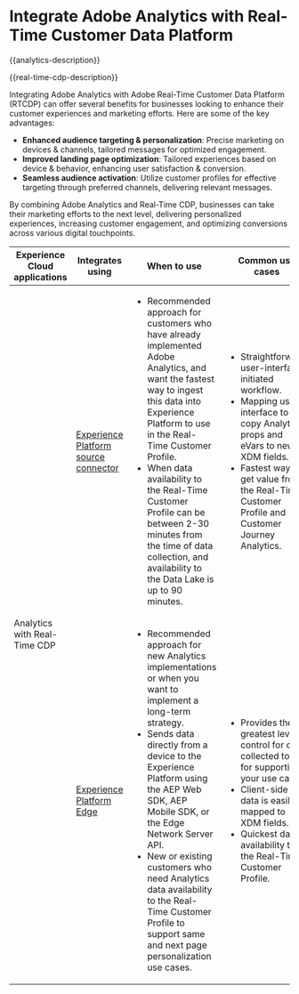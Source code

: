 ---
---

# Integrate Adobe Analytics with Real-Time Customer Data Platform 

{{analytics-description}}

{{real-time-cdp-description}}

Integrating Adobe Analytics with Adobe Real-Time Customer Data Platform (RTCDP) can offer several benefits for businesses looking to enhance their customer experiences and marketing efforts. Here are some of the key advantages:

+ **Enhanced audience targeting & personalization**: Precise marketing on devices & channels, tailored messages for optimized engagement.
+ **Improved landing page optimization**: Tailored experiences based on device & behavior, enhancing user satisfaction & conversion.
+ **Seamless audience activation**: Utilize customer profiles for effective targeting through preferred channels, delivering relevant messages.

By combining Adobe Analytics and Real-Time CDP, businesses can take their marketing efforts to the next level, delivering personalized experiences, increasing customer engagement, and optimizing conversions across various digital touchpoints.

<table>
    <thead>
        <tr>
            <th>Experience Cloud applications</th>
            <th>Integrates using</th>
            <th>When to use</th>
            <th>Common use cases</th>
        </tr>
    </thead>
    <tr>
        <td rowspan="2">Analytics with Real-Time CDP</td>
        <td><a href="../../integrations/tutorials/analytics-rtcdp/experience-platform-source-connector.md" target="_blank" rel="noreferrer">Experience Platform source connector</a></td>
        <td>
            <ul>
                <li>Recommended approach for customers who have already implemented Adobe Analytics, and want the fastest way to ingest this data into Experience Platform to use in the Real-Time Customer Profile.</li>
                <li>When data availability to the Real-Time Customer Profile can be between 2-30 minutes from the time of data collection, and availability to the Data Lake is up to 90 minutes.</li>
            </ul>
        </td>
        <td>
            <ul>
                <li>Straightforward, user-interface initiated workflow.</li>
                <li>Mapping user-interface to copy Analytics props and eVars to new XDM fields.</li>
                <li>Fastest way to get value from the Real-Time Customer Profile and Customer Journey Analytics.</li>
            </ul>
        </td>
    </tr>
    <tr>
       <td><a href="../../integrations/tutorials/analytics-rtcdp/experience-platform-edge.md" target="_blank" rel="noreferrer">Experience Platform Edge</a></td>
        <td>
            <ul>
                <li>Recommended approach for new Analytics implementations or when you want to implement a long-term strategy.</li>
                <li>Sends data directly from a device to the Experience Platform using the AEP Web SDK, AEP Mobile SDK, or the Edge Network Server API.</li>
                <li>New or existing customers who need Analytics data availability to the Real-Time Customer Profile to support same and next page personalization use cases.</li>
            </ul>
        </td>
        <td>
            <ul>
                <li>Provides the greatest level of control for data collected to use for supporting your use cases.</li>
                <li>Client-side data is easily mapped to XDM fields.</li>
                <li>Quickest data availability to the Real-Time Customer Profile.</li>
            </ul>
        </td>
    </tr>            
</table>
